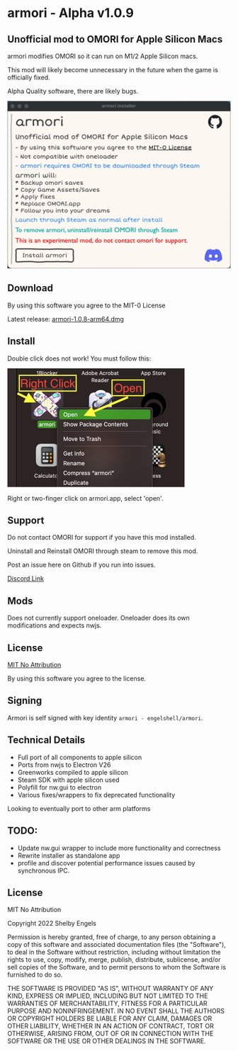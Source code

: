 #  armori - Alpha v1.0.9
## Unofficial mod to OMORI for Apple Silicon Macs

armori modifies OMORI so it can run on M1/2 Apple Silicon macs.

This mod will likely become unnecessary in the future when the game is officially fixed.

Alpha Quality software, there are likely bugs.

![installer image](image.png)


## Download

By using this software you agree to the MIT-0 License

Latest release: [armori-1.0.8-arm64.dmg](https://github.com/Engelshell/armori/releases/download/v1.0.8-alpha.1/armori-1.0.8-arm64.dmg)


## Install
Double click does not work! You must follow this:

<img src="open.png" alt="open image" width="400px" style="max-width:100%">

Right or two-finger click on armori.app, select 'open'.

## Support
Do not contact OMORI for support if you have this mod installed.

Uninstall and Reinstall OMORI through steam to remove this mod.

Post an issue here on Github if you run into issues.

[Discord Link](https://discord.gg/bJYqHRAg7A)

## Mods
Does not currently support oneloader. Oneloader does its own modifications and expects nwjs.

## License
[MIT No Attribution](LICENSE.md)

By using this software you agree to the license.

## Signing
Armori is self signed with key identity `armori - engelshell/armori`. 

## Technical Details
- Full port of all components to apple silicon
- Ports from nwjs to Electron V26
- Greenworks compiled to apple silicon
- Steam SDK with apple silicon used
- Polyfill for nw.gui to electron
- Various fixes/wrappers to fix deprecated functionality

Looking to eventually port to other arm platforms

## TODO:

- Update nw.gui wrapper to include more functionality and correctness
- Rewrite installer as standalone app
- profile and discover potential performance issues caused by synchronous IPC.

## License

MIT No Attribution

Copyright 2022 Shelby Engels

Permission is hereby granted, free of charge, to any person obtaining a copy of this software and associated documentation files (the "Software"), to deal in the Software without restriction, including without limitation the rights to use, copy, modify, merge, publish, distribute, sublicense, and/or sell copies of the Software, and to permit persons to whom the Software is furnished to do so.

THE SOFTWARE IS PROVIDED "AS IS", WITHOUT WARRANTY OF ANY KIND, EXPRESS OR IMPLIED, INCLUDING BUT NOT LIMITED TO THE WARRANTIES OF MERCHANTABILITY, FITNESS FOR A PARTICULAR PURPOSE AND NONINFRINGEMENT. IN NO EVENT SHALL THE AUTHORS OR COPYRIGHT HOLDERS BE LIABLE FOR ANY CLAIM, DAMAGES OR OTHER LIABILITY, WHETHER IN AN ACTION OF CONTRACT, TORT OR OTHERWISE, ARISING FROM, OUT OF OR IN CONNECTION WITH THE SOFTWARE OR THE USE OR OTHER DEALINGS IN THE SOFTWARE.